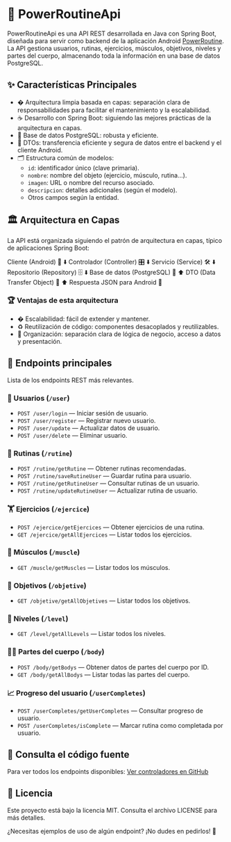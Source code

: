 # 💪 PowerRoutineApi

PowerRoutineApi es una API REST desarrollada en Java con Spring Boot, diseñada para servir como backend de la aplicación Android [PowerRoutine](https://github.com/carlosbackdev/PowerRoutine-App). La API gestiona usuarios, rutinas, ejercicios, músculos, objetivos, niveles y partes del cuerpo, almacenando toda la información en una base de datos PostgreSQL.

## ✨ Características Principales

- � Arquitectura limpia basada en capas: separación clara de responsabilidades para facilitar el mantenimiento y la escalabilidad.
- ☕ Desarrollo con Spring Boot: siguiendo las mejores prácticas de la arquitectura en capas.
- 🐘 Base de datos PostgreSQL: robusta y eficiente.
- 🔄 DTOs: transferencia eficiente y segura de datos entre el backend y el cliente Android.
- 🗂️ Estructura común de modelos:
  - `id`: identificador único (clave primaria).
  - `nombre`: nombre del objeto (ejercicio, músculo, rutina...).
  - `imagen`: URL o nombre del recurso asociado.
  - `descripcion`: detalles adicionales (según el modelo).
  - Otros campos según la entidad.

## 🏛️ Arquitectura en Capas

La API está organizada siguiendo el patrón de arquitectura en capas, típico de aplicaciones Spring Boot:

Cliente (Android) 📱
⬇️
Controlador (Controller) 🎛️
⬇️
Servicio (Service) 🛠️
⬇️
Repositorio (Repository) 🗄️
⬇️
Base de datos (PostgreSQL) 🐘
⬆️
DTO (Data Transfer Object) 🔄
⬆️
Respuesta JSON para Android 📨
### 🏆 Ventajas de esta arquitectura

- � Escalabilidad: fácil de extender y mantener.
- ♻️ Reutilización de código: componentes desacoplados y reutilizables.
- 🧩 Organización: separación clara de lógica de negocio, acceso a datos y presentación.

## 🔗 Endpoints principales

Lista de los endpoints REST más relevantes.

### 👤 Usuarios (`/user`)

- `POST /user/login` — Iniciar sesión de usuario.
- `POST /user/register` — Registrar nuevo usuario.
- `POST /user/update` — Actualizar datos de usuario.
- `POST /user/delete` — Eliminar usuario.

### 📝 Rutinas (`/rutine`)

- `POST /rutine/getRutine` — Obtener rutinas recomendadas.
- `POST /rutine/saveRutineUser` — Guardar rutina para usuario.
- `POST /rutine/getRutineUser` — Consultar rutinas de un usuario.
- `POST /rutine/updateRutineUser` — Actualizar rutina de usuario.

### 🏋️ Ejercicios (`/ejercice`)

- `POST /ejercice/getEjercices` — Obtener ejercicios de una rutina.
- `GET /ejercice/getAllEjercices` — Listar todos los ejercicios.

### 💪 Músculos (`/muscle`)

- `GET /muscle/getMuscles` — Listar todos los músculos.

### 🎯 Objetivos (`/objetive`)

- `GET /objetive/getAllObjetives` — Listar todos los objetivos.

### 🥇 Niveles (`/level`)

- `GET /level/getAllLevels` — Listar todos los niveles.

### 🧍‍♂️ Partes del cuerpo (`/body`)

- `POST /body/getBodys` — Obtener datos de partes del cuerpo por ID.
- `GET /body/getAllBodys` — Listar todas las partes del cuerpo.

### 📈 Progreso del usuario (`/userCompletes`)

- `POST /userCompletes/getUserCompletes` — Consultar progreso de usuario.
- `POST /userCompletes/isComplete` — Marcar rutina como completada por usuario.

## 🔎 Consulta el código fuente

Para ver todos los endpoints disponibles:
[Ver controladores en GitHub](https://github.com)

## 📝 Licencia

Este proyecto está bajo la licencia MIT. Consulta el archivo LICENSE para más detalles.

¿Necesitas ejemplos de uso de algún endpoint? ¡No dudes en pedirlos! 🚀
